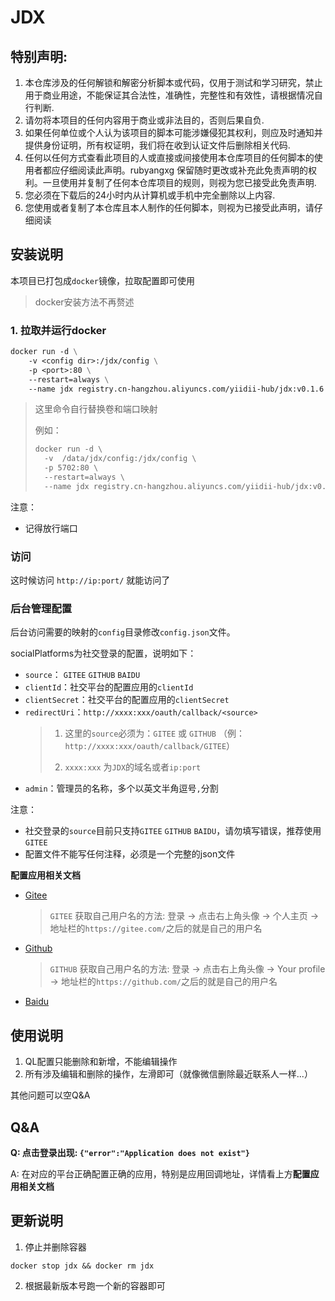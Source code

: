 # JDX

## 特别声明:

1. 本仓库涉及的任何解锁和解密分析脚本或代码，仅用于测试和学习研究，禁止用于商业用途，不能保证其合法性，准确性，完整性和有效性，请根据情况自行判断.
2. 请勿将本项目的任何内容用于商业或非法目的，否则后果自负.
3. 如果任何单位或个人认为该项目的脚本可能涉嫌侵犯其权利，则应及时通知并提供身份证明，所有权证明，我们将在收到认证文件后删除相关代码.
4. 任何以任何方式查看此项目的人或直接或间接使用本仓库项目的任何脚本的使用者都应仔细阅读此声明。rubyangxg 保留随时更改或补充此免责声明的权利。一旦使用并复制了任何本仓库项目的规则，则视为您已接受此免责声明.
5. 您必须在下载后的24小时内从计算机或手机中完全删除以上内容.
6. 您使用或者复制了本仓库且本人制作的任何脚本，则视为已接受此声明，请仔细阅读

## 安装说明

本项目已打包成`docker`镜像，拉取配置即可使用
> docker安装方法不再赘述

### 1. 拉取并运行docker

```dockerfile
docker run -d \
    -v <config dir>:/jdx/config \
    -p <port>:80 \
    --restart=always \
    --name jdx registry.cn-hangzhou.aliyuncs.com/yiidii-hub/jdx:v0.1.6
```
> 这里命令自行替换卷和端口映射
> 
> 例如：
> ```dockerfile
> docker run -d \
>   -v  /data/jdx/config:/jdx/config \
>   -p 5702:80 \
>   --restart=always \
>   --name jdx registry.cn-hangzhou.aliyuncs.com/yiidii-hub/jdx:v0.1.6
> ```
> 
注意：
 - 记得放行端口

### 访问
这时候访问 `http://ip:port/` 就能访问了

### 后台管理配置
后台访问需要的映射的`config`目录修改`config.json`文件。

socialPlatforms为社交登录的配置，说明如下：
- `source`： `GITEE` `GITHUB` `BAIDU`
- `clientId`：社交平台的配置应用的`clientId`
- `clientSecret`：社交平台的配置应用的`clientSecret`
- `redirectUri`：`http://xxxx:xxx/oauth/callback/<source>`
  > 1. 这里的`source`必须为：`GITEE` 或 `GITHUB` （例：`http://xxxx:xxx/oauth/callback/GITEE`）
  > 
  > 2. `xxxx:xxx` 为`JDX`的域名或者`ip:port`
- `admin`：管理员的名称，多个以英文半角逗号`,`分割

注意：
- 社交登录的`source`目前只支持`GITEE` `GITHUB` `BAIDU`，请勿填写错误，推荐使用`GITEE`
- 配置文件不能写任何注释，必须是一个完整的json文件

**配置应用相关文档**
- [Gitee](https://gitee.com/api/v5/oauth_doc#/list-item-3)
  > `GITEE` 获取自己用户名的方法: 登录 -> 点击右上角头像 -> 个人主页 -> 地址栏的`https://gitee.com/`之后的就是自己的用户名
- [Github](https://docs.github.com/en/developers/apps/building-oauth-apps/creating-an-oauth-app)
  > `GITHUB` 获取自己用户名的方法: 登录 -> 点击右上角头像 -> Your profile -> 地址栏的`https://github.com/`之后的就是自己的用户名
- [Baidu](http://developer.baidu.com/wiki/index.php?title=docs/pcs/guide/app_create)

## 使用说明
1. QL配置只能删除和新增，不能编辑操作
2. 所有涉及编辑和删除的操作，左滑即可（就像微信删除最近联系人一样...）

其他问题可以空Q&A

## Q&A
**Q: 点击登录出现: `{"error":"Application does not exist"}`**

A: 在对应的平台正确配置正确的应用，特别是应用回调地址，详情看上方**配置应用相关文档**

## 更新说明
1. 停止并删除容器
```shell
docker stop jdx && docker rm jdx
```
2. 根据最新版本号跑一个新的容器即可
